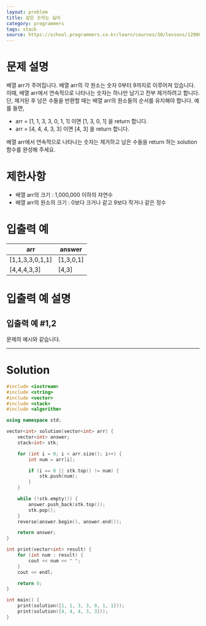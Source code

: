 ```yaml
---
layout: problem
title: 같은 숫자는 싫어
category: programmers
tags: stack
source: https://school.programmers.co.kr/learn/courses/30/lessons/12906
---
```


# 문제 설명

배열 arr가 주어집니다. 배열 arr의 각 원소는 숫자 0부터 9까지로 이루어져 있습니다. 이때, 배열 arr에서 연속적으로 나타나는 숫자는 하나만 남기고 전부 제거하려고 합니다. 단, 제거된 후 남은 수들을 반환할 때는 배열 arr의 원소들의 순서를 유지해야 합니다. 예를 들면,

- arr = [1, 1, 3, 3, 0, 1, 1] 이면 [1, 3, 0, 1] 을 return 합니다.
- arr = [4, 4, 4, 3, 3] 이면 [4, 3] 을 return 합니다.

배열 arr에서 연속적으로 나타나는 숫자는 제거하고 남은 수들을 return 하는 solution 함수를 완성해 주세요.

# 제한사항

- 배열 arr의 크기 : 1,000,000 이하의 자연수
- 배열 arr의 원소의 크기 : 0보다 크거나 같고 9보다 작거나 같은 정수

# 입출력 예

| arr | answer |
| --- | --- |
| [1,1,3,3,0,1,1] | [1,3,0,1] |
| [4,4,4,3,3] | [4,3] |

# 입출력 예 설명

## 입출력 예 #1,2

문제의 예시와 같습니다.

---

# Solution

```cpp
#include <iostream>
#include <string>
#include <vector>
#include <stack>
#include <algorithm>

using namespace std;

vector<int> solution(vector<int> arr) {
    vector<int> answer;
    stack<int> stk;

    for (int i = 0; i < arr.size(); i++) {
        int num = arr[i];

        if (i == 0 || stk.top() != num) {
            stk.push(num);
        }
    }

    while (!stk.empty()) {
        answer.push_back(stk.top());
        stk.pop();
    }
    reverse(answer.begin(), answer.end());

    return answer;
}

int print(vector<int> result) {
    for (int num : result) {
        cout << num << " ";
    }
    cout << endl;

    return 0;
}

int main() {
    print(solution({1, 1, 3, 3, 0, 1, 1}));
    print(solution({4, 4, 4, 3, 3}));
}
```
